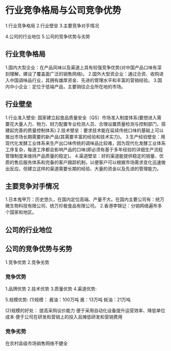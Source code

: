 # 行业竞争格局与公司竞争优势
1.行业竞争格局
2.行业壁垒
3.主要竞争对手情况
  
4.公司的行业地位
5.公司的竞争优势与劣势

## 行业竞争格局
1.国内大型企业：在产品风味以及渠道上具有较强竞争优势(对中国产品口味有深刻理解，建设了覆盖面广泛的销售网络)。
2.国外大型资企业：通过合资、收购进入中国调味品行业，其拥有雄厚资金、先进的管理水平和丰富的营销经验。
3.国内中小企业：定位于低端产品，主要销往企业所在地的市场。

## 行业壁垒
1.行业准入壁垒: 国家建立起食品质量安全（QS）市场准入制度体系(要想进入需要花大量人力、物力、财力配置专业检测人员、合理设置质量检测与控制部门，搭建起完善的质量控制体系)
2.技术壁垒：要求技术能在延续传统口味的基础上可以推出市场长期需要的新产品(其需要丰富的经验和技术实力)。
3.生产经验壁垒：用现代化发酵工业体系来生产出口味传统的调味品比较难，因为现代化发酵工业体系工序复杂，每道工序都会影响产品的口味(即必须有基于多年经验的详细生产流程管理制度来维持产品质量的稳定)。
4.渠道壁垒：好的渠道能提供稳定的销量、优质的售后服务体系和完备的客户跟踪机制，以便客户可以根据市场需求变化迅速做出反应。但建立这样的渠道需要长期的经验、大量的资金以及先进的管理能力。

## 主要竞争对手情况
1.日本鬼甲万：历史悠久，在国内定位高端、产量不大。在国内主要公司有：统万微生物科技有限公司、统万珍极食品有限公司。
2.香港李锦记：分销网络遍布多个国家和地区。

## 公司的行业地位

## 公司的竞争优势与劣势
1.竞争优势
2.竞争劣势

### 竞争优势
1.品牌优势
2.技术优势
3.质量优势
4.渠道优势:

5.规模优势:
  (1)规模：
    酱油：100万吨
    酱：13万吨
    蚝油：21万吨

  (2)规模的好处：
    提高采购议价能力
    便于采用自动化设备提升运营效率、降低单位成本
    便于公司在研发和营销上的投入且摊低研发和营销费用

### 竞争劣势
  在农村县级市场销售网络不健全